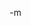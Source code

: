 <object width="425" height="350"><param name="movie" value="http://www.youtube.com/v/zm2k0yYR7Kw"></param><param name="wmode" value="transparent"></param><embed src="http://www.youtube.com/v/zm2k0yYR7Kw" type="application/x-shockwave-flash" wmode="transparent" width="425" height="350"></embed></object>
-m